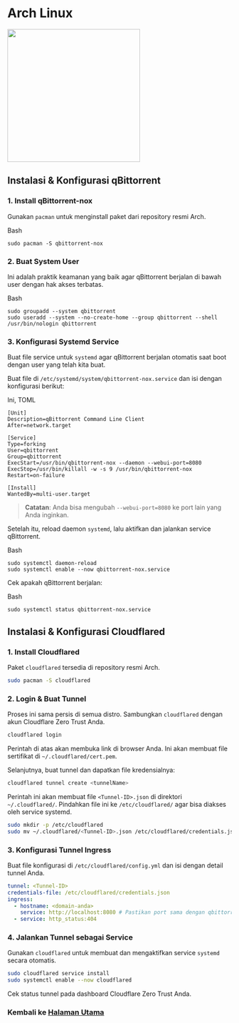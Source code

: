 
# Arch Linux

<img src="https://upload.wikimedia.org/wikipedia/commons/thumb/f/f9/Archlinux-logo-standard-version.svg/500px-Archlinux-logo-standard-version.svg.png" width="298">


## Instalasi & Konfigurasi qBittorrent

### 1. Install qBittorrent-nox

Gunakan `pacman` untuk menginstall paket dari repository resmi Arch.

Bash

```
sudo pacman -S qbittorrent-nox

```

### 2. Buat System User

Ini adalah praktik keamanan yang baik agar qBittorrent berjalan di bawah user dengan hak akses terbatas.

Bash

```
sudo groupadd --system qbittorrent
sudo useradd --system --no-create-home --group qbittorrent --shell /usr/bin/nologin qbittorrent

```

### 3. Konfigurasi Systemd Service

Buat file service untuk `systemd` agar qBittorrent berjalan otomatis saat boot dengan user yang telah kita buat.

Buat file di `/etc/systemd/system/qbittorrent-nox.service` dan isi dengan konfigurasi berikut:

Ini, TOML

```
[Unit]
Description=qBittorrent Command Line Client
After=network.target

[Service]
Type=forking
User=qbittorrent
Group=qbittorrent
ExecStart=/usr/bin/qbittorrent-nox --daemon --webui-port=8080
ExecStop=/usr/bin/killall -w -s 9 /usr/bin/qbittorrent-nox
Restart=on-failure

[Install]
WantedBy=multi-user.target

```

> **Catatan**: Anda bisa mengubah `--webui-port=8080` ke port lain yang Anda inginkan.

Setelah itu, reload daemon `systemd`, lalu aktifkan dan jalankan service qBittorrent.

Bash

```
sudo systemctl daemon-reload
sudo systemctl enable --now qbittorrent-nox.service

```

Cek apakah qBittorrent berjalan:

Bash

```
sudo systemctl status qbittorrent-nox.service

```

## Instalasi & Konfigurasi Cloudflared

### 1. Install Cloudflared

Paket `cloudflared` tersedia di repository resmi Arch.


```bash
sudo pacman -S cloudflared
```

### 2. Login & Buat Tunnel

Proses ini sama persis di semua distro. Sambungkan `cloudflared` dengan akun Cloudflare Zero Trust Anda.


```bash
cloudflared login
```

Perintah di atas akan membuka link di browser Anda. Ini akan membuat file sertifikat di `~/.cloudflared/cert.pem`.

Selanjutnya, buat tunnel dan dapatkan file kredensialnya:



```bash
cloudflared tunnel create <tunnelName>
```

Perintah ini akan membuat file `<Tunnel-ID>.json` di direktori `~/.cloudflared/`. Pindahkan file ini ke `/etc/cloudflared/` agar bisa diakses oleh service systemd.


```bash
sudo mkdir -p /etc/cloudflared
sudo mv ~/.cloudflared/<Tunnel-ID>.json /etc/cloudflared/credentials.json
```

### 3. Konfigurasi Tunnel Ingress

Buat file konfigurasi di `/etc/cloudflared/config.yml` dan isi dengan detail tunnel Anda.



```yaml
tunnel: <Tunnel-ID>
credentials-file: /etc/cloudflared/credentials.json
ingress:
  - hostname: <domain-anda>
    service: http://localhost:8080 # Pastikan port sama dengan qbittorrent
  - service: http_status:404

```

### 4. Jalankan Tunnel sebagai Service

Gunakan `cloudflared` untuk membuat dan mengaktifkan service `systemd` secara otomatis.

```bash
sudo cloudflared service install
sudo systemctl enable --now cloudflared
```

Cek status tunnel pada dashboard Cloudflare Zero Trust Anda.

### Kembali ke [Halaman Utama](https://github.com/leleteri/qbittorrent-nox)
